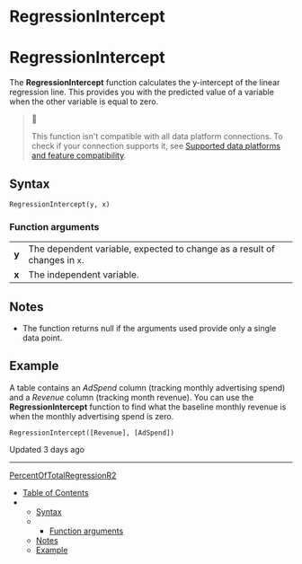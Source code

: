 # RegressionIntercept

# RegressionIntercept

The **RegressionIntercept** function calculates the y-intercept of the linear regression line. This provides you with the predicted value of a variable when the other variable is equal to zero.

> 📘
>
> This function isn't compatible with all data platform connections. To check if your connection supports it, see [Supported data platforms and feature compatibility](/docs/region-warehouse-and-feature-support#supported-data-platforms-and-feature-compatibility).

## Syntax

```
RegressionIntercept(y, x)
```

### Function arguments

|  |  |
| --- | --- |
| **y** | The dependent variable, expected to change as a result of changes in `x`. |
| **x** | The independent variable. |

## Notes

* The function returns null if the arguments used provide only a single data point.

## Example

A table contains an *AdSpend* column (tracking monthly advertising spend) and a *Revenue* column (tracking month revenue). You can use the **RegressionIntercept** function to find what the baseline monthly revenue is when the monthly advertising spend is zero.

```
RegressionIntercept([Revenue], [AdSpend])
```

Updated 3 days ago

---

[PercentOfTotal](/docs/percentoftotal)[RegressionR2](/docs/regressionr2)

* [Table of Contents](#)
* + [Syntax](#syntax)
  + - [Function arguments](#function-arguments)
  + [Notes](#notes)
  + [Example](#example)